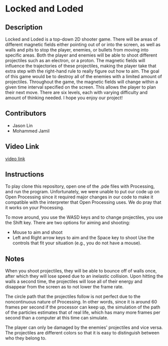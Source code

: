 # Locked and Loded
## Description
 Locked and Loded is a top-down 2D shooter game. There will be areas of different magnetic fields either pointing out of or into the screen, as well as walls and pits to stop the player, enemies, or bullets from moving into specific areas. Both the player and enemies will be able to shoot different projectiles such as an electron, or a proton. The magnetic fields will influence the trajectories of these projectiles, making the player take that extra step with the right-hand rule to really figure out how to aim. The goal of this game would be to destroy all of the enemies with a limited amount of projectiles.
  Throughout the game, the magnetic fields will change within a given time interval specified on the screen. This allows the player to plan their next move. There are six levels, each with varying difficulty and amount of thinking needed. I hope you enjoy our project!


## Contributors
* Jason Lin
* Mohammed Jamil

## Video Link
[video link](youtube.com)

## Instructions
To play clone this repository, open one of the .pde files with Processing, and run the program.
Unfortunately, we were unable to put our code up on Open Processing since it required major changes in our code to make it compatible with the interpreter that Open Processing uses. We do pray that it works on your Processing.

To move around, you use the WASD keys and to change projectiles, you use the Shift key. There are two options for aiming and shooting:
* Mouse to aim and shoot
* Left and Right arrow keys to aim and the Space key to shoot
Use the controls that fit your situation (e.g., you do not have a mouse).

## Notes
  When you shoot projectiles, they will be able to bounce off of walls once, after which they will lose speed due to an inelastic collision. Upon hitting the walls a second time, the projectiles will lose all of their energy and disappear from the screen as to not lower the frame rate.
  
  The circle path that the projectiles follow is not perfect due to the noncontinuous nature of Processing. In other words, since it is around 60 frames per second if the processor can keep up, the simulation of the path of the particles estimates that of real life, which has many more frames per second than a computer at this time can simulate.

  The player can only be damaged by the enemies' projectiles and vice versa. The projectiles are different colors so that it is easy to distinguish between who they belong to.

